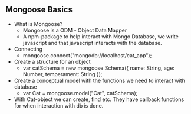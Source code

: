 ## Mongoose Basics

* What is Mongoose?
    * Mongoose is a ODM - Object Data Mapper
    * A npm-package to help interact with Mongo Database, we write javascript and that javascript interacts with the database.
* Connecting
    *  mongoose.connect("mongodb://localhost/cat_app");
* Create a structure for an object
    * var  catSchema = new mongoose.Schema({
            name: String,
            age: Number,
            temperament: String
        });
* Create a conceptual model with the functions we need to interact with database    
    * var Cat = mongoose.model("Cat", catSchema);
* With Cat-object we can create, find etc. They have callback functions for when interaction with db is done. 